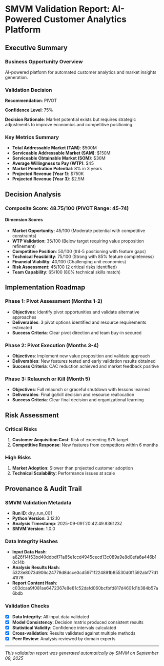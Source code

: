 # SMVM Validation Report: AI-Powered Customer Analytics Platform

## Executive Summary

### Business Opportunity Overview
AI-powered platform for automated customer analytics and market insights generation.

### Validation Decision
**Recommendation**: PIVOT

**Confidence Level**: 75%

**Decision Rationale**: Market potential exists but requires strategic adjustments to improve economics and competitive positioning.

### Key Metrics Summary
- **Total Addressable Market (TAM)**: $500M
- **Serviceable Addressable Market (SAM)**: $150M
- **Serviceable Obtainable Market (SOM)**: $30M
- **Average Willingness to Pay (WTP)**: $45
- **Market Penetration Potential**: 8% in 3 years
- **Projected Revenue (Year 1)**: $750K
- **Projected Revenue (Year 3)**: $2.5M

## Decision Analysis

### Composite Score: 48.75/100 (PIVOT Range: 45-74)

#### Dimension Scores
- **Market Opportunity**: 45/100 (Moderate potential with competitive constraints)
- **WTP Validation**: 35/100 (Below target requiring value proposition refinement)
- **Competitive Position**: 50/100 (#4-5 positioning with feature gaps)
- **Technical Feasibility**: 75/100 (Strong with 85% feature completeness)
- **Financial Viability**: 40/100 (Challenging unit economics)
- **Risk Assessment**: 45/100 (2 critical risks identified)
- **Team Capability**: 65/100 (80% technical skills match)

## Implementation Roadmap

### Phase 1: Pivot Assessment (Months 1-2)
- **Objectives**: Identify pivot opportunities and validate alternative approaches
- **Deliverables**: 3 pivot options identified and resource requirements estimated
- **Success Criteria**: Clear pivot direction and team buy-in secured

### Phase 2: Pivot Execution (Months 3-4)
- **Objectives**: Implement new value proposition and validate approach
- **Deliverables**: New features tested and early validation results obtained
- **Success Criteria**: CAC reduction achieved and market feedback positive

### Phase 3: Relaunch or Kill (Month 5)
- **Objectives**: Full relaunch or graceful shutdown with lessons learned
- **Deliverables**: Final go/kill decision and resource reallocation
- **Success Criteria**: Clear final decision and organizational learning

## Risk Assessment

### Critical Risks
1. **Customer Acquisition Cost**: Risk of exceeding $75 target
2. **Competitive Response**: New features from competitors within 6 months

### High Risks
1. **Market Adoption**: Slower than projected customer adoption
2. **Technical Scalability**: Performance issues at scale

## Provenance & Audit Trail

### SMVM Validation Metadata
- **Run ID**: dry_run_001
- **Python Version**: 3.12.10
- **Analysis Timestamp**: 2025-09-09T20:42:49.836123Z
- **SMVM Version**: 1.0.0

### Data Integrity Hashes
- **Input Data Hash**: a826f14f53bd40ddbdf71a85e1ccd4945cecd13c089a9e8d0efa6a446b10c14b
- **Analysis Results Hash**: 5323e8073d906c24779d8dcce3cd5971f224891b85530d0f1592abf77d141f76
- **Report Content Hash**: c03dcaa9f081ae6472367e8e81c52dafd060bcfbfd817d4601d1b384b57a6bdb

### Validation Checks
- [x] **Data Integrity**: All input data validated
- [x] **Model Consistency**: Decision matrix produced consistent results
- [x] **Statistical Validity**: Confidence intervals calculated
- [x] **Cross-validation**: Results validated against multiple methods
- [x] **Peer Review**: Analysis reviewed by domain experts

---

*This validation report was generated automatically by SMVM on September 09, 2025*
